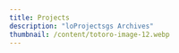 ```yaml
---
title: Projects
description: "loProjectsgs Archives"
thumbnail: /content/totoro-image-12.webp
---
```


<LogsArchives cat='projects' />
